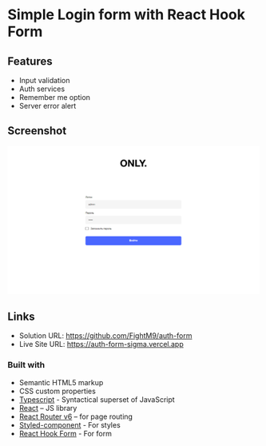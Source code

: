 # Simple Login form with React Hook Form

## Features

- Input validation
- Auth services
- Remember me option
- Server error alert

## Screenshot

![demo](./assets/demo.png)

## Links

- Solution URL: https://github.com/FightM9/auth-form
- Live Site URL: https://auth-form-sigma.vercel.app

### Built with

- Semantic HTML5 markup
- CSS custom properties
- [Typescript](https://www.typescriptlang.org/) - Syntactical superset of JavaScript
- [React](https://reactjs.org/) – JS library
- [React Router v6](https://reactrouter.com/) – for page routing
- [Styled-component](https://styled-components.com/) - For styles
- [React Hook Form](https://react-hook-form.com/) - For form